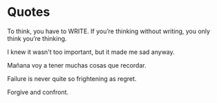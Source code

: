# Quotes
To think, you have to WRITE. If you’re thinking without writing, you only think you’re thinking.

I knew it wasn't too important, but it made me sad anyway.

Mañana voy a tener muchas cosas que recordar.

Failure is never quite so frightening as regret.

Forgive and confront.
